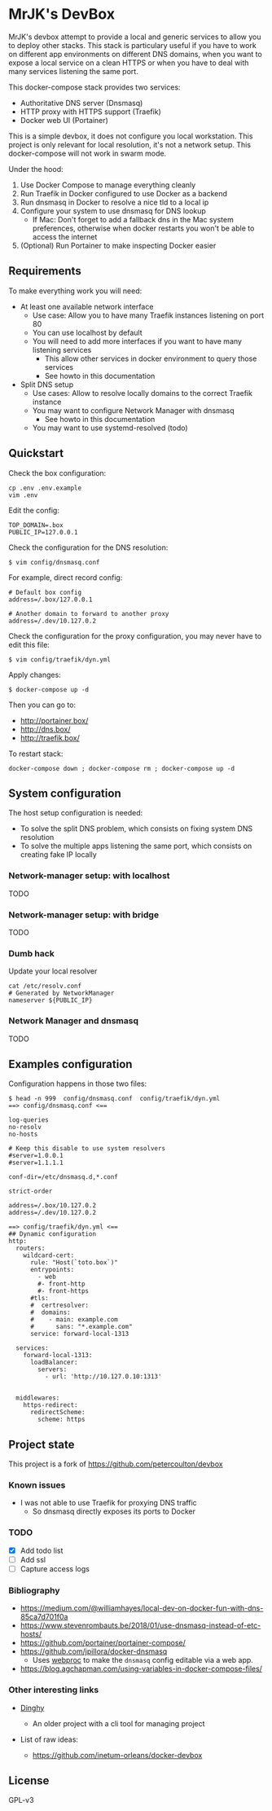 # MrJK's DevBox

MrJK's devbox attempt to provide a local and generic services to allow you to deploy other stacks. This stack is particulary useful if you have to work on different app environments on different DNS domains, when you want to expose a local service on a clean HTTPS or when you have to deal with many services listening the same port.

This docker-compose stack provides two services:
* Authoritative DNS server (Dnsmasq)
* HTTP proxy with HTTPS support (Traefik)
* Docker web UI (Portainer)

This is a simple devbox, it does not configure you local workstation. This project is only relevant for local resolution, it's not a network setup. This docker-compose will not work in swarm mode.


Under the hood:

1. Use Docker Compose to manage everything cleanly
2. Run Traefik in Docker configured to use Docker as a backend
3. Run dnsmasq in Docker to resolve a nice tld to a local ip
4. Configure your system to use dnsmasq for DNS lookup
    + If Mac: Don't forget to add a fallback dns in the Mac system preferences, 
      otherwise when docker restarts you won't be able to access the internet
5. (Optional) Run Portainer to make inspecting Docker easier

## Requirements

To make everything work you will need:

* At least one available network interface
  * Use case: Allow you to have many Traefik instances listening on port 80
  * You can use localhost by default
  * You will need to add more interfaces if you want to have many listening services
    * This allow other services in docker environment to query those services
    * See howto in this documentation
* Split DNS setup
  * Use cases: Allow to resolve locally domains to the correct Traefik instance
  * You may want to configure Network Manager with dnsmasq
    * See howto in this documentation
  * You may want to use systemd-resolved (todo)


## Quickstart

Check the box configuration:
```
cp .env .env.example
vim .env
```

Edit the config:
```
TOP_DOMAIN=.box
PUBLIC_IP=127.0.0.1
```

Check the configuration for the DNS resolution:
```
$ vim config/dnsmasq.conf
```

For example, direct record config:
```
# Default box config
address=/.box/127.0.0.1

# Another domain to forward to another proxy
address=/.dev/10.127.0.2
```


Check the configuration for the proxy configuration, you may never have to edit this file:
```
$ vim config/traefik/dyn.yml
```

Apply changes:
```
$ docker-compose up -d
```

Then you can go to:
* http://portainer.box/
* http://dns.box/
* http://traefik.box/

To restart stack:
```
docker-compose down ; docker-compose rm ; docker-compose up -d
```

## System configuration

The host setup configuration is needed:
* To solve the split DNS problem, which consists on fixing system DNS resolution
* To solve the multiple apps listening the same port, which consists on creating fake IP locally

### Network-manager setup: with localhost
TODO

### Network-manager setup: with bridge
TODO

### Dumb hack

Update your local resolver
```
cat /etc/resolv.conf
# Generated by NetworkManager
nameserver ${PUBLIC_IP}
```

### Network Manager and dnsmasq

TODO




## Examples configuration

Configuration happens in those two files:
```
$ head -n 999  config/dnsmasq.conf  config/traefik/dyn.yml 
==> config/dnsmasq.conf <==

log-queries
no-resolv
no-hosts

# Keep this disable to use system resolvers
#server=1.0.0.1
#server=1.1.1.1

conf-dir=/etc/dnsmasq.d,*.conf

strict-order

address=/.box/10.127.0.2
address=/.dev/10.127.0.2

==> config/traefik/dyn.yml <==
## Dynamic configuration
http:
  routers:
    wildcard-cert:
      rule: "Host(`toto.box`)"
      entrypoints:
        - web
        #- front-http
        #- front-https
      #tls:
      #  certresolver:
      #  domains:
      #    - main: example.com
      #      sans: "*.example.com"
      service: forward-local-1313

  services:
    forward-local-1313:
      loadBalancer:
        servers:
          - url: 'http://10.127.0.10:1313'


  middlewares:
    https-redirect:
      redirectScheme:
        scheme: https
```


## Project state

This project is a fork of https://github.com/petercoulton/devbox

### Known issues

* I was not able to use Traefik for proxying DNS traffic
  * So dnsmasq directly exposes its ports to Docker


### TODO

+ [x] Add todo list
+ [ ] Add ssl
+ [ ] Capture access logs

### Bibliography

+ https://medium.com/@williamhayes/local-dev-on-docker-fun-with-dns-85ca7d701f0a
+ https://www.stevenrombauts.be/2018/01/use-dnsmasq-instead-of-etc-hosts/
+ https://github.com/portainer/portainer-compose/
+ https://github.com/jpillora/docker-dnsmasq
  + Uses [webproc](https://github.com/jpillora/webproc) to make 
    the `dnsmasq` config editable via a web app.
+ https://blog.agchapman.com/using-variables-in-docker-compose-files/

### Other interesting links

+ [Dinghy](https://github.com/codekitchen/dinghy)
  + An older project with a cli tool for managing project

+ List of raw ideas:
  + https://github.com/inetum-orleans/docker-devbox


## License

GPL-v3

